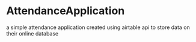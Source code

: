 # AttendanceApplication
a simple attendance application created using airtable api to store data on their online database
